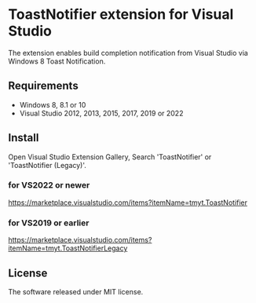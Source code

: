ToastNotifier extension for Visual Studio
====

The extension enables build completion notification from Visual Studio via Windows 8 Toast Notification.

Requirements
----

- Windows 8, 8.1 or 10
- Visual Studio 2012, 2013, 2015, 2017, 2019 or 2022

Install
----

Open Visual Studio Extension Gallery, Search 'ToastNotifier' or 'ToastNotifier (Legacy)'.

### for VS2022 or newer
https://marketplace.visualstudio.com/items?itemName=tmyt.ToastNotifier

### for VS2019 or earlier
https://marketplace.visualstudio.com/items?itemName=tmyt.ToastNotifierLegacy

License
----

The software released under MIT license.
